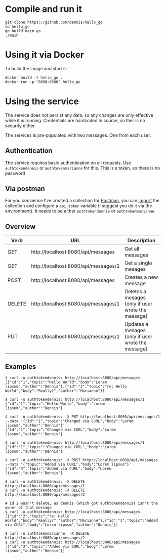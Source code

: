 # Compile and run it

```
git clone https://github.com/dennis/hello_go
cd hello_go
go build main.go
./main
```

# Using it via Docker

To build the image and start it:
```
docker build -t hello_go .           
docker run -p "8080:8080" hello_go
```

# Using the service

The service does not persist any data, so any changes are only effective while
it is running. Credentials are hardcoded in source, so ther is no security
either.

The services is pre-populated with two messages. One from each user.

## Authentication

The service requires basic authentication on all requests. Use
`authtokendennis` or `authtokenmarianne` for this. This is a token, so there
is no password

## Via postman

For you convience I've created a collection for
[Postman](https://www.postman.com/), you can
[import](https://learning.postman.com/docs/postman/collections/importing-and-exporting-data/#importing-data-into-postman)
the collection and configure a `api_token` variable (I suggest you do it via
the environment). It needs to be either `authtokendennis` or
`authtokenmarianne`. 

## Overview

| Verb   | URL                                  | Description                                        |
|--------|--------------------------------------|----------------------------------------------------|
| GET    | http://localhost:8080/api/messages   | Get all messages                                   |
| GET    | http://localhost:8080/api/messages/1 | Get a single mesages                               |
| POST   | http://localhost:8080/api/messages   | Creates a new message                              |
| DELETE | http://localhost:8080/api/messages/1 | Deletes a mesages (only if user wrote the message) |
| PUT    | http://localhost:8080/api/messages/1 | Updates a mesages (only if user wrote the message) |

## Examples

```
$ curl -u authtokendennis: http://localhost:8080/api/messages
[{"id":"1","topic":"Hello World","body":"Lorem lipsum","author":"Dennis"},{"id":"2","topic":"re: Hello World","body":"Really?","author":"Marianne"}]

$ curl -u authtokendennis: http://localhost:8080/api/messages/1
{"id":"1","topic":"Hello World","body":"Lorem lipsum","author":"Dennis"}

$ curl -u authtokendennis: -X PUT http://localhost:8080/api/messages/1 --data '{"id":"1","topic":"Changed via CURL","body":"Lorem lipsum","author":"Dennis"}'
{"id":"1","topic":"Changed via CURL","body":"Lorem lipsum","author":"Dennis"}

$ curl -u authtokendennis: http://localhost:8080/api/messages/1
{"id":"1","topic":"Changed via CURL","body":"Lorem lipsum","author":"Dennis"}

$ curl -u authtokendennis: -X POST http://localhost:8080/api/messages --data '{"topic":"Added via CURL","body":"Lorem lipsum"}'
{"id":"3","topic":"Added via CURL","body":"Lorem lipsum","author":"Dennis"}

$ curl -u authtokendennis: -X DELETE http://localhost:8080/api/messages/1
$ curl -u authtokendennis: -X DELETE http://localhost:8080/api/messages/2

# id 2 wasn't delete, as dennis (which got authtokendennis) isn't the owner of that message
$ curl -u authtokendennis: http://localhost:8080/api/messages
[{"id":"2","topic":"re: Hello World","body":"Really?","author":"Marianne"},{"id":"3","topic":"Added via CURL","body":"Lorem lipsum","author":"Dennis"}]

$ curl -u authtokenmarianne: -X DELETE http://localhost:8080/api/messages/2
$ curl -u authtokendennis: http://localhost:8080/api/messages
[{"id":"3","topic":"Added via CURL","body":"Lorem lipsum","author":"Dennis"}]
```
